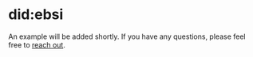 # did:ebsi

An example will be added shortly. If you have any questions, please feel free to [reach out](../../contact-and-developer-relations/contact.md).
